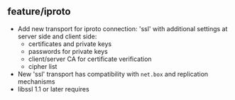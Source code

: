 ## feature/iproto

* Add new transport for iproto connection: 'ssl' with additional settings at server
side and client side:
  * certificates and private keys
  * passwords for private keys
  * client/server CA for certificate verification
  * cipher list
* New 'ssl' transport has compatibility with `net.box` and replication mechanisms
* libssl 1.1 or later requires
